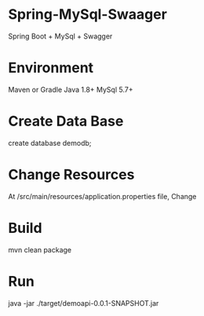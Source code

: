# Spring-MySql-Swaager
Spring Boot + MySql + Swagger

# Environment 
Maven or Gradle
Java 1.8+
MySql 5.7+

# Create Data Base
create database demodb;

# Change Resources
At /src/main/resources/application.properties file, Change 

# Build
mvn clean package

# Run
java -jar ./target/demoapi-0.0.1-SNAPSHOT.jar

